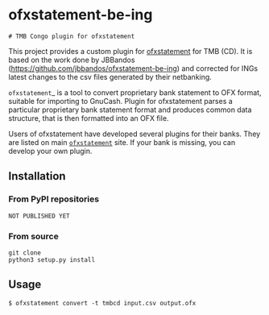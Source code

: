 # ofxstatement-be-ing 

~~~~~~~~~~~~~~~~~~~~~~~~~~~~~~
# TMB Congo plugin for ofxstatement 
~~~~~~~~~~~~~~~~~~~~~~~~~~~~~~

This project provides a custom plugin for [ofxstatement](https://github.com/kedder/ofxstatement) for TMB (CD). It is based
on the work done by JBBandos (https://github.com/jbbandos/ofxstatement-be-ing)
and corrected for INGs latest changes to the csv files generated by their netbanking.

`ofxstatement`_ is a tool to convert proprietary bank statement to OFX format,
suitable for importing to GnuCash. Plugin for ofxstatement parses a
particular proprietary bank statement format and produces common data
structure, that is then formatted into an OFX file.

Users of ofxstatement have developed several plugins for their banks. They are
listed on main [`ofxstatement`](https://github.com/kedder/ofxstatement) site. If your bank is missing, you can develop
your own plugin.

## Installation

### From PyPI repositories
```
NOT PUBLISHED YET
```

### From source
```
git clone 
python3 setup.py install
```

## Usage
```
$ ofxstatement convert -t tmbcd input.csv output.ofx
```
